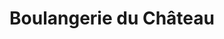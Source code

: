 ---
title: "Boulangerie du Château"
url: /chateaugiron/boulangerie-du-chateau/
shop: boulangerie
---